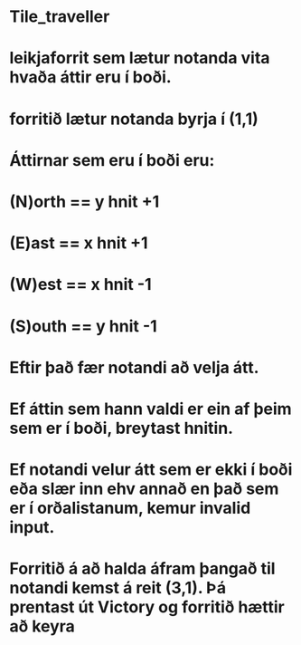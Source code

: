 # Tile_traveller
# leikjaforrit sem lætur notanda vita hvaða áttir eru í boði.
# forritið lætur notanda byrja í (1,1)
# Áttirnar sem eru í boði eru:
# (N)orth == y hnit +1
# (E)ast == x hnit +1
# (W)est == x hnit -1
# (S)outh == y hnit -1
# Eftir það fær notandi að velja átt.
# Ef áttin sem hann valdi er ein af þeim sem er í boði, breytast hnitin.
# Ef notandi velur átt sem er ekki í boði eða slær inn ehv annað en það sem er í orðalistanum, kemur invalid input.
# Forritið á að halda áfram þangað til notandi kemst á reit (3,1). Þá prentast út Victory og forritið hættir að keyra
